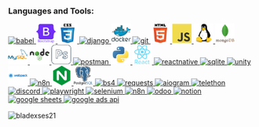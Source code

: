 <h3 align="left">Languages and Tools:</h3>
<p align="left"> 
<a href="https://babeljs.io/" target="_blank" rel="noreferrer"> 
  <img src="https://www.vectorlogo.zone/logos/babeljs/babeljs-icon.svg" alt="babel" width="40" height="40"/> 
</a> 
<a href="https://getbootstrap.com" target="_blank" rel="noreferrer"> 
  <img src="https://raw.githubusercontent.com/devicons/devicon/master/icons/bootstrap/bootstrap-plain-wordmark.svg" alt="bootstrap" width="40" height="40"/> 
</a> 
<a href="https://www.w3schools.com/css/" target="_blank" rel="noreferrer"> 
  <img src="https://raw.githubusercontent.com/devicons/devicon/master/icons/css3/css3-original-wordmark.svg" alt="css3" width="40" height="40"/> 
</a> 
<a href="https://www.djangoproject.com/" target="_blank" rel="noreferrer"> 
  <img src="https://cdn.worldvectorlogo.com/logos/django.svg" alt="django" width="40" height="40"/> 
</a> 
<a href="https://www.docker.com/" target="_blank" rel="noreferrer"> 
  <img src="https://raw.githubusercontent.com/devicons/devicon/master/icons/docker/docker-original-wordmark.svg" alt="docker" width="40" height="40"/> 
</a> 
<a href="https://git-scm.com/" target="_blank" rel="noreferrer"> 
  <img src="https://www.vectorlogo.zone/logos/git-scm/git-scm-icon.svg" alt="git" width="40" height="40"/> 
</a> 
<a href="https://www.w3.org/html/" target="_blank" rel="noreferrer"> 
  <img src="https://raw.githubusercontent.com/devicons/devicon/master/icons/html5/html5-original-wordmark.svg" alt="html5" width="40" height="40"/> 
</a> <a href="https://developer.mozilla.org/en-US/docs/Web/JavaScript" target="_blank" rel="noreferrer"> 
  <img src="https://raw.githubusercontent.com/devicons/devicon/master/icons/javascript/javascript-original.svg" alt="javascript" width="40" height="40"/> 
</a> 
<a href="https://www.linux.org/" target="_blank" rel="noreferrer"> 
  <img src="https://raw.githubusercontent.com/devicons/devicon/master/icons/linux/linux-original.svg" alt="linux" width="40" height="40"/> 
</a> 
<a href="https://www.mongodb.com/" target="_blank" rel="noreferrer"> 
  <img src="https://raw.githubusercontent.com/devicons/devicon/master/icons/mongodb/mongodb-original-wordmark.svg" alt="mongodb" width="40" height="40"/> 
</a> 
<a href="https://www.mysql.com/" target="_blank" rel="noreferrer"> 
  <img src="https://raw.githubusercontent.com/devicons/devicon/master/icons/mysql/mysql-original-wordmark.svg" alt="mysql" width="40" height="40"/> 
</a> 
<a href="https://nodejs.org" target="_blank" rel="noreferrer"> 
  <img src="https://raw.githubusercontent.com/devicons/devicon/master/icons/nodejs/nodejs-original-wordmark.svg" alt="nodejs" width="40" height="40"/> 
</a> 
<a href="https://www.photoshop.com/en" target="_blank" rel="noreferrer"> 
  <img src="https://raw.githubusercontent.com/devicons/devicon/master/icons/photoshop/photoshop-line.svg" alt="photoshop" width="40" height="40"/> 
</a> 
<a href="https://postman.com" target="_blank" rel="noreferrer"> 
  <img src="https://www.vectorlogo.zone/logos/getpostman/getpostman-icon.svg" alt="postman" width="40" height="40"/> 
</a> 
<a href="https://www.python.org" target="_blank" rel="noreferrer"> 
  <img src="https://raw.githubusercontent.com/devicons/devicon/master/icons/python/python-original.svg" alt="python" width="40" height="40"/> 
</a> 
<a href="https://reactjs.org/" target="_blank" rel="noreferrer"> 
  <img src="https://raw.githubusercontent.com/devicons/devicon/master/icons/react/react-original-wordmark.svg" alt="react" width="40" height="40"/> 
</a> 
<a href="https://reactnative.dev/" target="_blank" rel="noreferrer"> 
  <img src="https://reactnative.dev/img/header_logo.svg" alt="reactnative" width="40" height="40"/> 
</a> 
<a href="https://www.sqlite.org/" target="_blank" rel="noreferrer"> 
  <img src="https://www.vectorlogo.zone/logos/sqlite/sqlite-icon.svg" alt="sqlite" width="40" height="40"/> 
</a> 
<a href="https://unity.com/" target="_blank" rel="noreferrer"> 
  <img src="https://www.vectorlogo.zone/logos/unity3d/unity3d-icon.svg" alt="unity" width="40" height="40"/> 
</a> 
<a href="https://webpack.js.org" target="_blank" rel="noreferrer"> 
  <img src="https://raw.githubusercontent.com/devicons/devicon/d00d0969292a6569d45b06d3f350f463a0107b0d/icons/webpack/webpack-original-wordmark.svg" alt="webpack" width="40" height="40"/> 
</a> 
<a href="https://n8n.io/" target="_blank" rel="noreferrer">
  <img src="https://avatars.githubusercontent.com/u/45487711?s=200&v=4" alt="n8n" width="40" height="40"/>
</a>
<a href="https://nginx.org/" target="_blank" rel="noreferrer">
  <img src="https://raw.githubusercontent.com/devicons/devicon/master/icons/nginx/nginx-original.svg" alt="nginx" width="40" height="40"/>
</a>
<a href="https://www.postgresql.org/" target="_blank" rel="noreferrer">
  <img src="https://raw.githubusercontent.com/devicons/devicon/master/icons/postgresql/postgresql-original-wordmark.svg" alt="postgresql" width="40" height="40"/>
</a>
<a href="https://www.crummy.com/software/BeautifulSoup/" target="_blank" rel="noreferrer">
  <img src="https://www.crummy.com/software/BeautifulSoup/bs4_logo.png" alt="bs4" width="40" height="40"/>
</a>
<a href="https://docs.python-requests.org/en/latest/" target="_blank" rel="noreferrer">
  <img src="https://avatars.githubusercontent.com/u/280533?s=200&v=4" alt="requests" width="40" height="40"/>
</a>
<a href="https://docs.aiogram.dev/" target="_blank" rel="noreferrer">
  <img src="https://avatars.githubusercontent.com/u/54810444?s=200&v=4" alt="aiogram" width="40" height="40"/>
</a>
<a href="https://docs.telethon.dev" target="_blank" rel="noreferrer">
  <img src="https://cdn.worldvectorlogo.com/logos/telethon.svg" alt="telethon" width="40" height="40"/>
</a>
<a href="https://discord.com/developers/docs/intro" target="_blank" rel="noreferrer">
  <img src="https://cdn.jsdelivr.net/gh/devicons/devicon/icons/discordjs/discordjs-original.svg" alt="discord" width="40" height="40"/>
</a>
<a href="https://playwright.dev/" target="_blank" rel="noreferrer">
  <img src="https://playwright.dev/img/playwright-logo.svg" alt="playwright" width="40" height="40"/>
</a>
<a href="https://www.selenium.dev/" target="_blank" rel="noreferrer">
  <img src="https://www.svgrepo.com/show/473780/selenium.svg" alt="selenium" width="40" height="40"/>
</a>
<a href="https://n8n.io" target="_blank" rel="noreferrer">
  <img src="https://n8n.io/favicon-32x32.png" alt="n8n" width="40" height="40"/>
</a>
<a href="https://www.odoo.com/documentation" target="_blank" rel="noreferrer">
  <img src="https://cdn.worldvectorlogo.com/logos/odoo.svg" alt="odoo" width="40" height="40"/>
</a>
<a href="https://www.notion.so/help/guides" target="_blank" rel="noreferrer">
  <img src="https://www.notion.so/front-static/logo-ios.png" alt="notion" width="40" height="40"/>
</a>
<a href="https://developers.google.com/sheets/api" target="_blank" rel="noreferrer">
  <img src="https://cdn.worldvectorlogo.com/logos/google-sheets.svg" alt="google sheets" width="40" height="40"/>
</a>
<a href="https://developers.google.com/google-ads/api/docs/start" target="_blank" rel="noreferrer">
  <img src="https://cdn.worldvectorlogo.com/logos/google-ads-2020.svg" alt="google ads api" width="40" height="40"/>
</a>
</p>
<p><img align="center" src="https://github-readme-stats.vercel.app/api/top-langs?username=bladexses21&show_icons=true&locale=en&layout=compact" alt="bladexses21" /></p>
